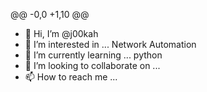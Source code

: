 @@ -0,0 +1,10 @@
- 👋 Hi, I’m @j00kah
- 👀 I’m interested in ... Network Automation
- 🌱 I’m currently learning ... python
- 💞️ I’m looking to collaborate on ...
- 📫 How to reach me ...

<!---
j00kah/j00kah is a ✨ special ✨ repository because its `README.md` (this file) appears on your GitHub profile.
You can click the Preview link to take a look at your changes.
--->
